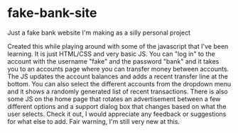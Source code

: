 # fake-bank-site
Just a fake bank website I'm making as a silly personal project
 
   Created this while playing around with some of the javascript that I've been learning. It is just HTML/CSS and very basic JS. You can "log in" to the account with the username 
"fake" and the password "bank" and it takes you to an accounts page where you can transfer money between accounts. The JS updates the account balances and adds a recent transfer line at the bottom. You can also select the different accounts from the dropdown menu and it shows a randomly generated list of recent transactions. There is also some JS on the home page that rotates an advertisement between a few different options and a support dialog box that changes based on what the user selects. Check it out, I would appreciate any feedback or suggestions for what else to add. Fair warning, I'm still very new at this.
